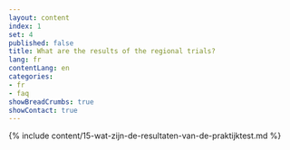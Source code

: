 ```yaml
---
layout: content
index: 1
set: 4
published: false
title: What are the results of the regional trials?
lang: fr
contentLang: en
categories:
- fr
- faq
showBreadCrumbs: true
showContact: true
---
```

{% include content/15-wat-zijn-de-resultaten-van-de-praktijktest.md %}
